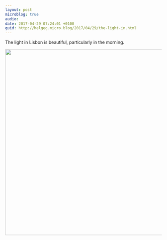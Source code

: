 ```yaml
---
layout: post
microblog: true
audio: 
date: 2017-04-29 07:24:01 +0100
guid: http://helgeg.micro.blog/2017/04/29/the-light-in.html
---
```

The light in Lisbon is beautiful, particularly in the morning. 

<img src="http://helgeg.micro.blog/uploads/2017/bd77032629.jpg" width="600" height="600" style="height: auto" />
